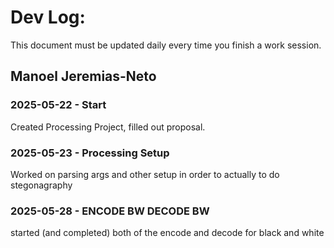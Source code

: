 # Dev Log:

This document must be updated daily every time you finish a work session.

## Manoel Jeremias-Neto

### 2025-05-22 - Start
Created Processing Project, filled out proposal.

### 2025-05-23 - Processing Setup
Worked on parsing args and other setup in order to actually to do stegonagraphy

### 2025-05-28 - ENCODE BW DECODE BW
started (and completed) both of the encode and decode for black and white